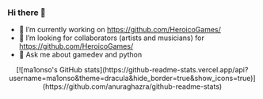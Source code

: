 ### Hi there 👋

- 🔭 I’m currently working on https://github.com/HeroicoGames/
- 👯 I’m looking for collaborators (artists and musicians) for https://github.com/HeroicoGames/
- 💬 Ask me about gamedev and python

<p align="center">
  [![ma1onso's GitHub stats](https://github-readme-stats.vercel.app/api?username=ma1onso&theme=dracula&hide_border=true&show_icons=true)](https://github.com/anuraghazra/github-readme-stats)
</ p>
<!--
**ma1onso/ma1onso** is a ✨ _special_ ✨ repository because its `README.md` (this file) appears on your GitHub profile.

Here are some ideas to get you started:

- 🔭 I’m currently working on @heroic
- 🌱 I’m currently learning ...
- 👯 I’m looking to collaborate on ...
- 🤔 I’m looking for help with ...
- 💬 Ask me about gamedev and python
- 📫 How to reach me: ...
- 😄 Pronouns: ...
- ⚡ Fun fact: ...
-->

